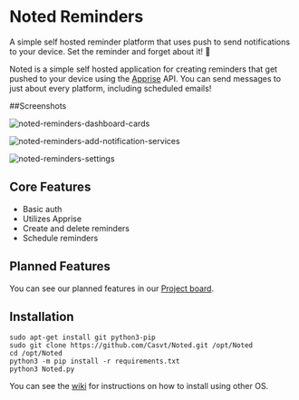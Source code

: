 # Noted Reminders
A simple self hosted reminder platform that uses push to send notifications to your device. Set the reminder and forget about it! 📢

Noted is a simple self hosted application for creating reminders that get pushed to your device using the [Apprise](https://github.com/caronc/apprise) API. You can send messages to just about every platform, including scheduled emails!

##Screenshots

![noted-reminders-dashboard-cards](https://user-images.githubusercontent.com/57927413/212755016-05b99226-3f6c-48b7-b99a-253e15c82947.png)

![noted-reminders-add-notification-services](https://user-images.githubusercontent.com/57927413/212755314-1104531e-7feb-4e59-af1d-927576e47152.png)

![noted-reminders-settings](https://user-images.githubusercontent.com/57927413/212755327-b45da53c-72f7-480c-9a77-eaad28803fbb.png)

## Core Features
* Basic auth
* Utilizes Apprise
* Create and delete reminders
* Schedule reminders

## Planned Features
You can see our planned features in our [Project board](https://github.com/users/Casvt/projects/3).

## Installation

```
sudo apt-get install git python3-pip
sudo git clone https://github.com/Casvt/Noted.git /opt/Noted
cd /opt/Noted
python3 -m pip install -r requirements.txt
python3 Noted.py
```
You can see the [wiki](https://github.com/Casvt/Noted/wiki) for instructions on how to install using other OS.
